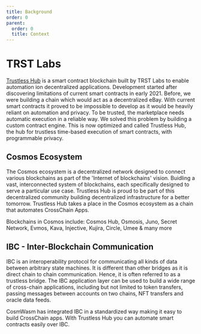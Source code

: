 ```yaml
---
title: Background
order: 0
parent:
  order: 0
  title: Context
---
```


# TRST Labs

[Trustless Hub](https://github.com/trstlabs/trst) is a smart contract blockchain built by TRST Labs to enable automation ion decentralized applications. Development started after discovering limitations of current smart contracts in early 2021. Before, we were building a chain which would act as a decentralized eBay. With current smart contracts it proved to be impossible to develop as it would be heavily reliant on automation and privacy. To be trusted, the marketplace needs automatic execution in a reliable way.  We solved this problem by building a custom contract engine. This is now optimized and called Trustless Hub, the hub for trustless time-based execution of smart contracts, with programmable privacy.

## Cosmos Ecosystem

The Cosmos ecosystem is a decentralized network designed to connect various blockchains as part of the 'Internet of blockchains' vision. Buidling a vast, interconnected system of blockchains, each specifically designed to serve a particular use case. Trustless Hub is proud to be part of this decentralized community building decentralized infrastructure for a better tomorrow. Trustless Hub takes a place in the Cosmos ecosystem as a chain that automates CrossChain Apps.

Blockchains in Cosmos include: Cosmos Hub, Osmosis, Juno, Secret Network, Evmos, Kava, Injective, Kujira, Circle, Umee & many more

## IBC - Inter-Blockchain Communication

IBC is an interoperability protocol for communicating all kinds of data between arbitrary state machines.
It is different than other bridges as it is direct chain to chain communication. Hence, it is often referred to as a trustless bridge.
The IBC application layer can be used to build a wide range of cross-chain applications, including but not limited to token transfers, passing messages between accounts on two chains, NFT transfers and oracle data feeds.

CosmWasm has integrated IBC in a standardized way making it easy to build CrossChain apps. With Trustless Hub you can automate smart contracts easily over IBC.

